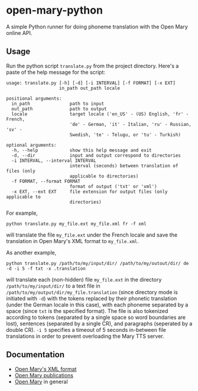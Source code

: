 # open-mary-python

A simple Python runner for doing phoneme translation with the Open Mary online API.

## Usage

Run the python script `translate.py` from the project directory. Here's a paste of the help message for the script:

```
usage: translate.py [-h] [-d] [-i INTERVAL] [-f FORMAT] [-x EXT]
                    in_path out_path locale

positional arguments:
  in_path               path to input
  out_path              path to output
  locale                target locale ('en_US' - (US) English, 'fr' - French,
                        'de' - German, 'it' - Italian, 'ru' - Russian, 'sv' -
                        Swedish, 'te' - Telugu, or 'tu' - Turkish)

optional arguments:
  -h, --help            show this help message and exit
  -d, --dir             input and output correspond to directories
  -i INTERVAL, --interval INTERVAL
                        interval (seconds) between translation of files (only
                        applicable to directories)
  -f FORMAT, --format FORMAT
                        format of output ('txt' or 'xml')
  -x EXT, --ext EXT     file extension for output files (only applicable to
                        directories)
```

For example,

```
python translate.py my_file.ext my_file.xml fr -f xml
```

will translate the file `my_file.ext` under the French locale and save the translation in Open Mary's XML format to  `my_file.xml`.

As another example,

```
python translate.py /path/to/my/input/dir/ /path/to/my/outout/dir/ de -d -i 5 -f txt -x .translation
```

will translate each (non-hidden) file `my_file.ext` in the directory `/path/to/my/input/dir/` to a text file in `/path/to/my/output/dir/my_file.translation` (since directory mode is initiated with `-d`) with the tokens replaced by their phonetic translation (under the German locale in this case), with each phoneme separated by a space (since `txt` is the specified format). The file is also tokenized according to tokens (separated by a single space so word boundaries are lost), sentences (separated by a single CR), and paragraphs (seperated by a double CR). `-i 5` specifies a timeout of 5 seconds in-between file translations in order to prevent overloading the Mary TTS server.

## Documentation

* [Open Mary's XML format](http://mary.dfki.de/documentation/maryxml/index.html)
* [Open Mary publications](http://mary.dfki.de/documentation/publications/index.html)
* [Open Mary](http://mary.dfki.de/) in general
